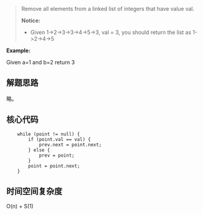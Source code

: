 > Remove all elements from a linked list of integers that have value val.
>
> **Notice:** 
>+ Given 1->2->3->3->4->5->3, val = 3, you should return the list as 1->2->4->5

**Example:** 

Given a=1 and b=2 return 3

## 解题思路

略。

## 核心代码

        while (point != null) {
            if (point.val == val) {
                prev.next = point.next;
            } else {
                prev = point;
            }
            point = point.next;
        }

## 时间空间复杂度

O(n) + S(1)

